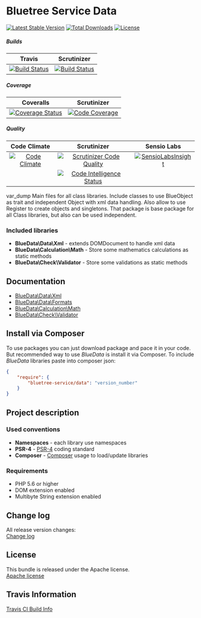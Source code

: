 Bluetree Service Data
============

[![Latest Stable Version](https://poser.pugx.org/bluetree-service/data/v/stable.svg)](https://packagist.org/packages/bluetree-service/data)
[![Total Downloads](https://poser.pugx.org/bluetree-service/data/downloads.svg)](https://packagist.org/packages/bluetree-service/data)
[![License](https://poser.pugx.org/bluetree-service/data/license.svg)](https://packagist.org/packages/bluetree-service/data)

##### Builds
| Travis | Scrutinizer |
|:---:|:---:|
| [![Build Status](https://travis-ci.org/bluetree-service/data.svg)](https://travis-ci.org/bluetree-service/data) | [![Build Status](https://scrutinizer-ci.com/g/bluetree-service/data/badges/build.png?b=master)](https://scrutinizer-ci.com/g/bluetree-service/data/build-status/master) |

##### Coverage
| Coveralls | Scrutinizer |
|:---:|:---:|
| [![Coverage Status](https://coveralls.io/repos/bluetree-service/data/badge.svg)](https://coveralls.io/r/bluetree-service/data) | [![Code Coverage](https://scrutinizer-ci.com/g/bluetree-service/data/badges/coverage.png?b=master)](https://scrutinizer-ci.com/g/bluetree-service/data/?branch=master) |

##### Quality
| Code Climate | Scrutinizer | Sensio Labs |
|:---:|:---:|:---:|
| [![Code Climate](https://codeclimate.com/github/bluetree-service/data/badges/gpa.svg)](https://codeclimate.com/github/bluetree-service/data) | [![Scrutinizer Code Quality](https://scrutinizer-ci.com/g/bluetree-service/data/badges/quality-score.png?b=master)](https://scrutinizer-ci.com/g/bluetree-service/data/?branch=master) | [![SensioLabsInsight](https://insight.sensiolabs.com/projects/907839d1-2836-4a0d-a205-8c953e79268a/mini.png)](https://insight.sensiolabs.com/projects/907839d1-2836-4a0d-a205-8c953e79268a) |
|  | [![Code Intelligence Status](https://scrutinizer-ci.com/g/bluetree-service/data/badges/code-intelligence.svg?b=master)](https://scrutinizer-ci.com/code-intelligence) |  |

var_dump
Main files for all class libraries. Include classes to use BlueObject as trait and
independent Object with xml data handling. Also allow to use Register to create
objects and singletons. That package is base package for all Class libraries, but
also can be used independent.

### Included libraries
* **BlueData\Data\Xml** - extends DOMDocument to handle xml data
* **BlueData\Calculation\Math** - Store some mathematics calculations as static methods
* **BlueData\Check\Validator** - Store some validations as static methods

Documentation
--------------
* [BlueData\Data\Xml](https://github.com/bluetree-service/data/blob/develop/doc/Xml.md "Xml")
* [BlueData\Data\Formats](https://github.com/bluetree-service/data/blob/develop/doc/Formats.md "Formats")
* [BlueData\Calculation\Math](https://github.com/bluetree-service/data/blob/develop/doc/Math.md "Math")
* [BlueData\Check\Validator](https://github.com/bluetree-service/data/blob/develop/doc/Validator.md "Validator")

Install via Composer
--------------
To use packages you can just download package and pace it in your code. But recommended
way to use _BlueData_ is install it via Composer. To include _BlueData_
libraries paste into composer json:

```json
{
    "require": {
        "bluetree-service/data": "version_number"
    }
}
```

Project description
--------------

### Used conventions

* **Namespaces** - each library use namespaces
* **PSR-4** - [PSR-4](http://www.php-fig.org/psr/psr-4/) coding standard
* **Composer** - [Composer](https://getcomposer.org/) usage to load/update libraries

### Requirements

* PHP 5.6 or higher
* DOM extension enabled
* Multibyte String extension enabled

Change log
--------------
All release version changes:  
[Change log](https://github.com/bluetree-service/data/blob/develop/doc/changelog.md "Change log")

License
--------------
This bundle is released under the Apache license.  
[Apache license](https://github.com/bluetree-service/data/LICENSE "Apache license")

Travis Information
--------------
[Travis CI Build Info](https://travis-ci.org/bluetree-service/data)
